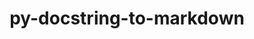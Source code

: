 ---
title: "py-docstring-to-markdown"
layout: cache
categories: [package, develop]
meta: {"versions": ["0.11"], "compilers": ["gcc@=10.2.1", "gcc@=7.5.0"], "oss": ["centos7", "ubuntu18.04"], "platforms": ["linux"], "targets": ["x86_64_v3"], "stacks": ["developer-tools", "developer-tools-manylinux2014", "root"], "num_specs": 12, "num_specs_by_stack": {"root": 12, "developer-tools-manylinux2014": 8, "developer-tools": 4}}
spec_details: [{"hash": "aocqhizvmqkbt4mtu47cqlgvzmnm3wra", "compiler": "gcc@=10.2.1", "versions": ["0.11"], "os": "centos7", "platform": "linux", "target": "x86_64_v3", "variants": ["build_system=python_pip"], "stacks": ["root", "developer-tools-manylinux2014"], "size": "-", "tarball": "https://binaries.spack.io/develop/build_cache/linux-centos7-x86_64_v3/gcc-10.2.1/py-docstring-to-markdown-0.11/linux-centos7-x86_64_v3-gcc-10.2.1-py-docstring-to-markdown-0.11-aocqhizvmqkbt4mtu47cqlgvzmnm3wra.spack"}, {"hash": "h7sfk2zhd75it7pye3zcchyomhywha3i", "compiler": "gcc@=10.2.1", "versions": ["0.11"], "os": "centos7", "platform": "linux", "target": "x86_64_v3", "variants": ["build_system=python_pip"], "stacks": ["root", "developer-tools-manylinux2014"], "size": "-", "tarball": "https://binaries.spack.io/develop/build_cache/linux-centos7-x86_64_v3/gcc-10.2.1/py-docstring-to-markdown-0.11/linux-centos7-x86_64_v3-gcc-10.2.1-py-docstring-to-markdown-0.11-h7sfk2zhd75it7pye3zcchyomhywha3i.spack"}, {"hash": "4vevbhlbukik5x7kltmu7quzz3uyewed", "compiler": "gcc@=10.2.1", "versions": ["0.11"], "os": "centos7", "platform": "linux", "target": "x86_64_v3", "variants": ["build_system=python_pip"], "stacks": ["root", "developer-tools-manylinux2014"], "size": "-", "tarball": "https://binaries.spack.io/develop/build_cache/linux-centos7-x86_64_v3/gcc-10.2.1/py-docstring-to-markdown-0.11/linux-centos7-x86_64_v3-gcc-10.2.1-py-docstring-to-markdown-0.11-4vevbhlbukik5x7kltmu7quzz3uyewed.spack"}, {"hash": "ebbigdxkh5y6uvqit3s25ctyn2fa7qqn", "compiler": "gcc@=10.2.1", "versions": ["0.11"], "os": "centos7", "platform": "linux", "target": "x86_64_v3", "variants": ["build_system=python_pip"], "stacks": ["root", "developer-tools-manylinux2014"], "size": "-", "tarball": "https://binaries.spack.io/develop/build_cache/linux-centos7-x86_64_v3/gcc-10.2.1/py-docstring-to-markdown-0.11/linux-centos7-x86_64_v3-gcc-10.2.1-py-docstring-to-markdown-0.11-ebbigdxkh5y6uvqit3s25ctyn2fa7qqn.spack"}, {"hash": "gfq2hu7xorzmtuw32eb6nk3z7zftmdpa", "compiler": "gcc@=10.2.1", "versions": ["0.11"], "os": "centos7", "platform": "linux", "target": "x86_64_v3", "variants": ["build_system=python_pip"], "stacks": ["root", "developer-tools-manylinux2014"], "size": "-", "tarball": "https://binaries.spack.io/develop/build_cache/linux-centos7-x86_64_v3/gcc-10.2.1/py-docstring-to-markdown-0.11/linux-centos7-x86_64_v3-gcc-10.2.1-py-docstring-to-markdown-0.11-gfq2hu7xorzmtuw32eb6nk3z7zftmdpa.spack"}, {"hash": "k6dfvmszikbhdipesg45zbcqztxhvxeo", "compiler": "gcc@=10.2.1", "versions": ["0.11"], "os": "centos7", "platform": "linux", "target": "x86_64_v3", "variants": ["build_system=python_pip"], "stacks": ["root", "developer-tools-manylinux2014"], "size": "-", "tarball": "https://binaries.spack.io/develop/build_cache/linux-centos7-x86_64_v3/gcc-10.2.1/py-docstring-to-markdown-0.11/linux-centos7-x86_64_v3-gcc-10.2.1-py-docstring-to-markdown-0.11-k6dfvmszikbhdipesg45zbcqztxhvxeo.spack"}, {"hash": "qnduzzsmksghepwmnfoe2ogqahiyohcd", "compiler": "gcc@=10.2.1", "versions": ["0.11"], "os": "centos7", "platform": "linux", "target": "x86_64_v3", "variants": ["build_system=python_pip"], "stacks": ["root", "developer-tools-manylinux2014"], "size": "-", "tarball": "https://binaries.spack.io/develop/build_cache/linux-centos7-x86_64_v3/gcc-10.2.1/py-docstring-to-markdown-0.11/linux-centos7-x86_64_v3-gcc-10.2.1-py-docstring-to-markdown-0.11-qnduzzsmksghepwmnfoe2ogqahiyohcd.spack"}, {"hash": "mz5zbjticuj3upawylryl42pxz3ejjbx", "compiler": "gcc@=10.2.1", "versions": ["0.11"], "os": "centos7", "platform": "linux", "target": "x86_64_v3", "variants": ["build_system=python_pip"], "stacks": ["root", "developer-tools-manylinux2014"], "size": "-", "tarball": "https://binaries.spack.io/develop/build_cache/linux-centos7-x86_64_v3/gcc-10.2.1/py-docstring-to-markdown-0.11/linux-centos7-x86_64_v3-gcc-10.2.1-py-docstring-to-markdown-0.11-mz5zbjticuj3upawylryl42pxz3ejjbx.spack"}, {"hash": "rfpkfsbk22sjyp5zigpu3oegowzexe2e", "compiler": "gcc@=7.5.0", "versions": ["0.11"], "os": "ubuntu18.04", "platform": "linux", "target": "x86_64_v3", "variants": ["build_system=python_pip"], "stacks": ["developer-tools", "root"], "size": "-", "tarball": "https://binaries.spack.io/develop/build_cache/linux-ubuntu18.04-x86_64_v3/gcc-7.5.0/py-docstring-to-markdown-0.11/linux-ubuntu18.04-x86_64_v3-gcc-7.5.0-py-docstring-to-markdown-0.11-rfpkfsbk22sjyp5zigpu3oegowzexe2e.spack"}, {"hash": "mt42i27u3fev6o4np6yyrysjeilrznml", "compiler": "gcc@=7.5.0", "versions": ["0.11"], "os": "ubuntu18.04", "platform": "linux", "target": "x86_64_v3", "variants": ["build_system=python_pip"], "stacks": ["developer-tools", "root"], "size": "-", "tarball": "https://binaries.spack.io/develop/build_cache/linux-ubuntu18.04-x86_64_v3/gcc-7.5.0/py-docstring-to-markdown-0.11/linux-ubuntu18.04-x86_64_v3-gcc-7.5.0-py-docstring-to-markdown-0.11-mt42i27u3fev6o4np6yyrysjeilrznml.spack"}, {"hash": "eqirspzwntnj44tdmblhw56mcllhzouw", "compiler": "gcc@=7.5.0", "versions": ["0.11"], "os": "ubuntu18.04", "platform": "linux", "target": "x86_64_v3", "variants": ["build_system=python_pip"], "stacks": ["developer-tools", "root"], "size": "-", "tarball": "https://binaries.spack.io/develop/build_cache/linux-ubuntu18.04-x86_64_v3/gcc-7.5.0/py-docstring-to-markdown-0.11/linux-ubuntu18.04-x86_64_v3-gcc-7.5.0-py-docstring-to-markdown-0.11-eqirspzwntnj44tdmblhw56mcllhzouw.spack"}, {"hash": "jrjgu7zepxod36pk37465d4ahvvjoago", "compiler": "gcc@=7.5.0", "versions": ["0.11"], "os": "ubuntu18.04", "platform": "linux", "target": "x86_64_v3", "variants": ["build_system=python_pip"], "stacks": ["developer-tools", "root"], "size": "-", "tarball": "https://binaries.spack.io/develop/build_cache/linux-ubuntu18.04-x86_64_v3/gcc-7.5.0/py-docstring-to-markdown-0.11/linux-ubuntu18.04-x86_64_v3-gcc-7.5.0-py-docstring-to-markdown-0.11-jrjgu7zepxod36pk37465d4ahvvjoago.spack"}]
---